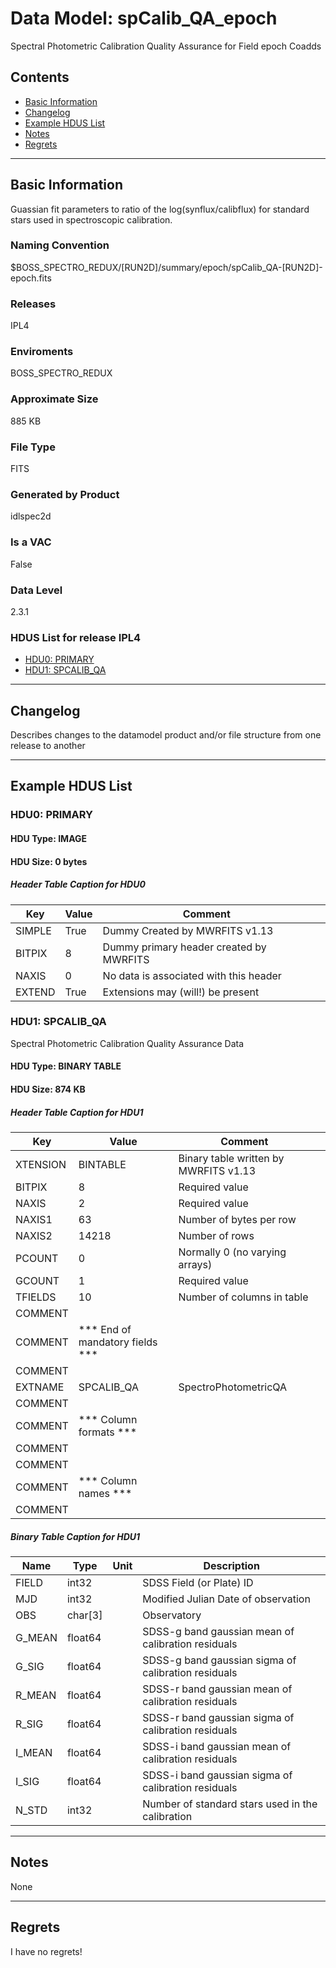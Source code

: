 # Data Model: spCalib_QA_epoch


Spectral Photometric Calibration Quality Assurance for Field epoch Coadds


## Contents
- [Basic Information](#basic-information)
- [Changelog](#changelog)
- [Example HDUS List](#example-hdus-list)
- [Notes](#notes)
- [Regrets](#regrets)
---

## Basic Information
Guassian fit parameters to ratio of the log(synflux/calibflux) for standard stars used in spectroscopic calibration.

### Naming Convention
$BOSS_SPECTRO_REDUX/[RUN2D]/summary/epoch/spCalib_QA-[RUN2D]-epoch.fits

### Releases
IPL4

### Enviroments
BOSS_SPECTRO_REDUX

### Approximate Size
885 KB

### File Type
FITS

### Generated by Product
idlspec2d

### Is a VAC
False

### Data Level
2.3.1

### HDUS List for release IPL4
  - [HDU0: PRIMARY](#hdu0-primary)
  - [HDU1: SPCALIB_QA](#hdu1-spcalib_qa)

---

## Changelog
Describes changes to the datamodel product and/or file structure from one release to another

---
## Example HDUS List

### HDU0: PRIMARY


#### HDU Type: IMAGE
#### HDU Size:  0 bytes

##### Header Table Caption for HDU0
Key | Value | Comment | |
| --- | --- | --- | --- |
| SIMPLE | True | Dummy Created by MWRFITS v1.13 |
| BITPIX | 8 | Dummy primary header created by MWRFITS |
| NAXIS | 0 | No data is associated with this header |
| EXTEND | True | Extensions may (will!) be present |



### HDU1: SPCALIB_QA
Spectral Photometric Calibration Quality Assurance Data

#### HDU Type: BINARY TABLE
#### HDU Size:  874 KB

##### Header Table Caption for HDU1
Key | Value | Comment | |
| --- | --- | --- | --- |
| XTENSION | BINTABLE | Binary table written by MWRFITS v1.13 |
| BITPIX | 8 | Required value |
| NAXIS | 2 | Required value |
| NAXIS1 | 63 | Number of bytes per row |
| NAXIS2 | 14218 | Number of rows |
| PCOUNT | 0 | Normally 0 (no varying arrays) |
| GCOUNT | 1 | Required value |
| TFIELDS | 10 | Number of columns in table |
| COMMENT |  |  |
| COMMENT |  *** End of mandatory fields *** |  |
| COMMENT |  |  |
| EXTNAME | SPCALIB_QA | SpectroPhotometricQA |
| COMMENT |  |  |
| COMMENT |  *** Column formats *** |  |
| COMMENT |  |  |
| COMMENT |  |  |
| COMMENT |  *** Column names *** |  |
| COMMENT |  |  |

##### Binary Table Caption for HDU1
Name | Type | Unit | Description |
| --- | --- | --- | --- |
 | FIELD | int32 |  | SDSS Field (or Plate) ID |
 | MJD | int32 |  | Modified Julian Date of observation |
 | OBS | char[3] |  | Observatory |
 | G_MEAN | float64 |  | SDSS-g band gaussian mean of calibration residuals |
 | G_SIG | float64 |  | SDSS-g band gaussian sigma of calibration residuals |
 | R_MEAN | float64 |  | SDSS-r band gaussian mean of calibration residuals |
 | R_SIG | float64 |  | SDSS-r band gaussian sigma of calibration residuals |
 | I_MEAN | float64 |  | SDSS-i band gaussian mean of calibration residuals |
 | I_SIG | float64 |  | SDSS-i band gaussian sigma of calibration residuals |
 | N_STD | int32 |  | Number of standard stars used in the calibration |



---
## Notes
None

---
## Regrets
I  have no regrets!